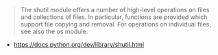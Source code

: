 > The shutil module offers a number of high-level operations on files and collections of files. In particular, functions are provided which support file copying and removal. For operations on individual files, see also the os module.

* https://docs.python.org/dev/library/shutil.html
